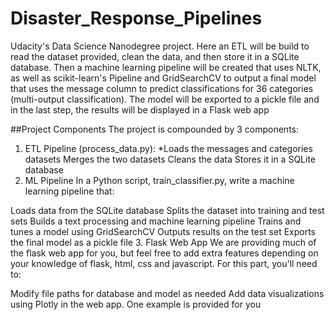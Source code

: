 # Disaster_Response_Pipelines
Udacity's Data Science Nanodegree project. 
Here an ETL will be build to read the dataset provided, clean the data, and then store it in a SQLite database. Then a machine learning pipeline will be created that uses NLTK, as well as scikit-learn's Pipeline and GridSearchCV to output a final model that uses the message column to predict classifications for 36 categories (multi-output classification). The model will be exported to a pickle file and in the last step, the results will be displayed in a Flask web app

##Project Components
The project is compounded by 3 components:

1. ETL Pipeline (process_data.py):
*Loads the messages and categories datasets
Merges the two datasets
Cleans the data
Stores it in a SQLite database
2. ML Pipeline
In a Python script, train_classifier.py, write a machine learning pipeline that:

Loads data from the SQLite database
Splits the dataset into training and test sets
Builds a text processing and machine learning pipeline
Trains and tunes a model using GridSearchCV
Outputs results on the test set
Exports the final model as a pickle file
3. Flask Web App
We are providing much of the flask web app for you, but feel free to add extra features depending on your knowledge of flask, html, css and javascript. For this part, you'll need to:

Modify file paths for database and model as needed
Add data visualizations using Plotly in the web app. One example is provided for you
